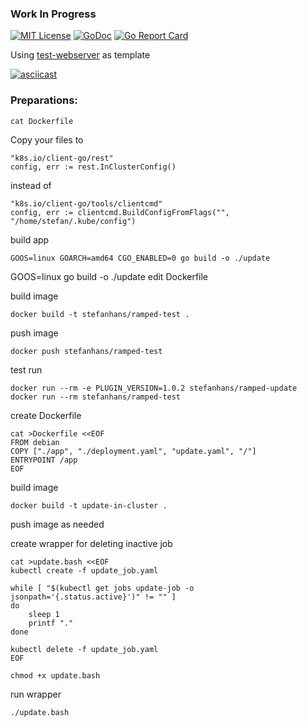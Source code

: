 ### Work In Progress

[![MIT License](https://img.shields.io/github/license/mashape/apistatus.svg?maxAge=2592000)](https://github.com/stefanhans/Go4k8s/blob/master/LICENSE)
[![GoDoc](https://godoc.org/github.com/stefanhans/Go4k8s/tree/master/Showcase/Deployments/ramped?status.svg)](https://godoc.org/github.com/stefanhans/Go4k8s/tree/master/Showcase/Deployments/ramped)
[![Go Report Card](https://goreportcard.com/badge/github.com/stefanhans/Go4k8s/tree/master/Showcase/Deployments/ramped)](https://goreportcard.com/report/github.com/Go4k8s/tree/master/Showcase/Deployments/ramped)

Using [test-webserver](https://github.com/stefanhans/Go4k8s/tree/master/Showcase/Images/test-webserver) as template

[![asciicast](https://asciinema.org/a/8C4FwMI74WkbPNaIeo4MUZHgi.png)](https://asciinema.org/a/8C4FwMI74WkbPNaIeo4MUZHgi)

### Preparations:

    cat Dockerfile

Copy your files to

    "k8s.io/client-go/rest"
    config, err := rest.InClusterConfig()

instead of

    "k8s.io/client-go/tools/clientcmd"
    config, err := clientcmd.BuildConfigFromFlags("", "/home/stefan/.kube/config")

build app

    GOOS=linux GOARCH=amd64 CGO_ENABLED=0 go build -o ./update
GOOS=linux go build -o ./update
edit Dockerfile

build image

    docker build -t stefanhans/ramped-test .

push image

    docker push stefanhans/ramped-test

test run

    docker run --rm -e PLUGIN_VERSION=1.0.2 stefanhans/ramped-update
    docker run --rm stefanhans/ramped-test


create Dockerfile

    cat >Dockerfile <<EOF
    FROM debian
    COPY ["./app", "./deployment.yaml", "update.yaml", "/"]
    ENTRYPOINT /app
    EOF

build image

    docker build -t update-in-cluster .

push image as needed

create wrapper for deleting inactive job

    cat >update.bash <<EOF
    kubectl create -f update_job.yaml

    while [ "$(kubectl get jobs update-job -o jsonpath='{.status.active}')" != "" ]
    do
        sleep 1
        printf "."
    done

    kubectl delete -f update_job.yaml
    EOF

    chmod +x update.bash

run wrapper

    ./update.bash